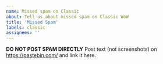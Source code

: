 ```yaml
---
name: Missed spam on Classic
about: Tell us about missed spam on Classic WoW
title: 'Missed Spam'
labels: classic
assignees: ''
---
```


**DO NOT POST SPAM DIRECTLY**
Post text (not screenshots) on <https://pastebin.com/> and link it here.
